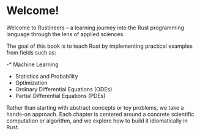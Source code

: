 # Welcome!

Welcome to Rustineers – a learning journey into the Rust programming language through the lens of applied sciences.

The goal of this book is to teach Rust by implementing practical examples from fields such as:

-* Machine Learning
* Statistics and Probability
* Optimization
* Ordinary Differential Equations (ODEs)
* Partial Differential Equations (PDEs)

Rather than starting with abstract concepts or toy problems, we take a hands-on approach. Each chapter is centered around a concrete scientific computation or algorithm, and we explore how to build it idiomatically in Rust.
